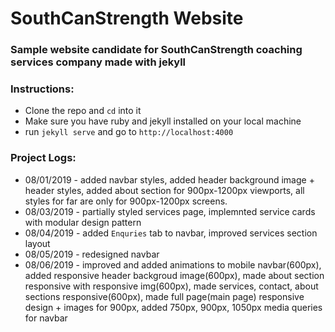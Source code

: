 # SouthCanStrength Website
### Sample website candidate for SouthCanStrength coaching services company made with jekyll 

### Instructions:
* Clone the repo and ```cd``` into it 
* Make sure you have ruby and jekyll installed on your local machine
* run ```jekyll serve``` and go to ```http://localhost:4000```

### Project Logs:
* 08/01/2019 - added navbar styles, added header background image + header styles, added about section for 900px-1200px viewports, all styles for far are only for 900px-1200px screens.
* 08/03/2019 - partially styled services page, implemnted service cards with modular design pattern
* 08/04/2019 - added `Enquries` tab to navbar, improved services section layout
* 08/05/2019 - redesigned navbar
* 08/06/2019 - improved and added animations to mobile navbar(600px), added responsive header backgroud image(600px), made about section responsive with responsive img(600px), made services, contact, about sections responsive(600px), made full page(main page) responsive design + images for 900px, added 750px, 900px, 1050px media queries for navbar
